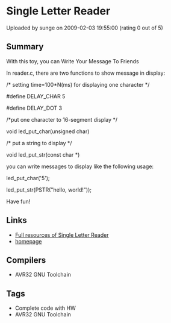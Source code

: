 # Single Letter Reader

Uploaded by sunge on 2009-02-03 19:55:00 (rating 0 out of 5)

## Summary

With this toy, you can Write Your Message To Friends


In reader.c, there are two functions to show message in display:


/* setting time=100*N(ms) for displaying one character */  

#define DELAY\_CHAR 5  

#define DELAY\_DOT 3  

/*put one character to 16-segment display */  

void led\_put\_char(unsigned char)  

/* put a string to display */  

void led\_put\_str(const char *)


you can write messages to display like the following usage:


led\_put\_char('5');  

led\_put\_str(PSTR("hello, world!")); 


Have fun!

## Links

- [Full resources of Single Letter Reader](http://www.geektalks.cn/filemgmt/visit.php?lid=2)
- [homepage](http://www.geektalks.cn/article.php?story=20080530093318605)

## Compilers

- AVR32 GNU Toolchain

## Tags

- Complete code with HW
- AVR32 GNU Toolchain
